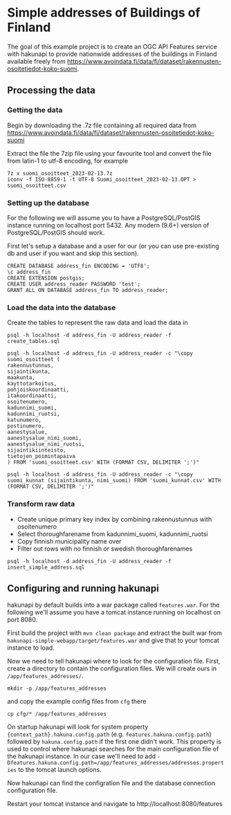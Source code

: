 # Simple addresses of Buildings of Finland

The goal of this example project is to create an OGC API Features service with hakunapi to provide nationwide addresses of the buildings in Finland available freely from https://www.avoindata.fi/data/fi/dataset/rakennusten-osoitetiedot-koko-suomi.

## Processing the data

### Getting the data

Begin by downloading the .7z file containing all required data from https://www.avoindata.fi/data/fi/dataset/rakennusten-osoitetiedot-koko-suomi

Extract the file the 7zip file using your favourite tool and convert the file from latin-1 to utf-8 encoding, for example

```
7z x suomi_osoitteet_2023-02-13.7z
iconv -f ISO-8859-1 -t UTF-8 Suomi_osoitteet_2023-02-13.OPT > suomi_osoitteet.csv
```

### Setting up the database

For the following we will assume you to have a PostgreSQL/PostGIS instance running on localhost port 5432. Any modern (9.6+) version of PostgreSQL/PostGIS should work.

First let's setup a database and a user for our (or you can use pre-existing db and user if you want and skip this section).

```
CREATE DATABASE address_fin ENCODING = 'UTF8';
\c address_fin
CREATE EXTENSION postgis;
CREATE USER address_reader PASSWORD 'test';
GRANT ALL ON DATABASE address_fin TO address_reader;
```

### Load the data into the database

Create the tables to represent the raw data and load the data in
```
psql -h localhost -d address_fin -U address_reader -f create_tables.sql

psql -h localhost -d address_fin -U address_reader -c "\copy suomi_osoitteet (
rakennustunnus,
sijaintikunta,
maakunta,
kayttotarkoitus,
pohjoiskoordinaatti,
itakoordinaatti,
osoitenumero,
kadunnimi_suomi,
kadunnimi_ruotsi,
katunumero,
postinumero,
aanestysalue,
aanestysalue_nimi_suomi,
aanestysalue_nimi_ruotsi,
sijaintikiinteisto,
tietojen_poimintapaiva
) FROM 'suomi_osoitteet.csv' WITH (FORMAT CSV, DELIMITER ';')"

psql -h localhost -d address_fin -U address_reader -c "\copy suomi_kunnat (sijaintikunta, nimi_suomi) FROM 'suomi_kunnat.csv' WITH (FORMAT CSV, DELIMITER ';')"
```

### Transform raw data

* Create unique primary key index by combining rakennustunnus with osoitenumero
* Select thoroughfarename from kadunnimi_suomi, kadunnimi_ruotsi
* Copy finnish municipality name over
* Filter out rows with no finnish or swedish thoroughfarenames

```
psql -h localhost -d address_fin -U address_reader -f insert_simple_address.sql
```

## Configuring and running hakunapi

hakunapi by default builds into a war package called `features.war`. For the following we'll assume you have a tomcat instance running on localhost on port 8080.

First build the project with `mvn clean package` and extract the built war from `hakunapi-simple-webapp/target/features.war` and give that to your tomcat instance to load.

Now we need to tell hakunapi where to look for the configuration file. First, create a directory to contain the configuration files. We will create ours in `/app/features_addresses/`.
```
mkdir -p /app/features_addresses
```

and copy the example config files from `cfg` there
```
cp cfg/* /app/features_addresses
```

On startup hakunapi will look for system property `{context_path}.hakuna.config.path` (e.g. `features.hakuna.config.path`) followed by `hakuna.config.path` if the first one didn't work. This property is used to control where hakunapi searches for the main configuration file of the hakunapi instance. In our case we'll need to add `-Dfeatures.hakuna.config.path=/app/features_addresses/addresses.properties` to the tomcat launch options.

Now hakunapi can find the configration file and the database connection configuration file.

Restart your tomcat instance and navigate to http://localhost:8080/features

